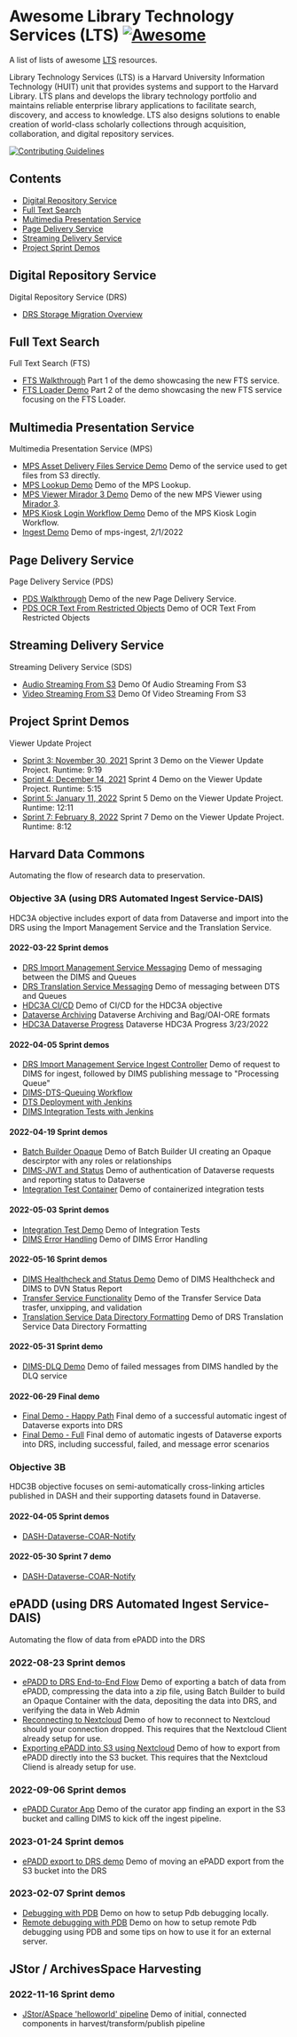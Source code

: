 # Awesome Library Technology Services (LTS) [![Awesome](https://cdn.rawgit.com/sindresorhus/awesome/d7305f38d29fed78fa85652e3a63e154dd8e8829/media/badge.svg)](https://github.com/sindresorhus/awesome)

A list of lists of awesome [LTS](https://staff.library.harvard.edu/lts) resources.

Library Technology Services (LTS) is a Harvard University Information Technology (HUIT) unit that provides systems and support to the Harvard Library. LTS plans and develops the library technology portfolio and maintains reliable enterprise library applications to facilitate search, discovery, and access to knowledge. LTS also designs solutions to enable creation of world-class scholarly collections through acquisition, collaboration, and digital repository services.

[![Contributing Guidelines](http://img.shields.io/badge/CONTRIBUTING-Guidelines-blue.svg)](./contributing.md)

## Contents
- [Digital Repository Service](#digital-repository-service)
- [Full Text Search](#full-text-search)
- [Multimedia Presentation Service](#multimedia-presentation-service)
- [Page Delivery Service](#page-delivery-service)
- [Streaming Delivery Service](#streaming-delivery-service)
- [Project Sprint Demos](#project-sprint-demos)

## Digital Repository Service

Digital Repository Service (DRS)

- [DRS Storage Migration Overview](https://drive.google.com/file/d/1RW6nvKqYhGjDZSq6odsPyI63GP77lun8/view?usp=sharing)

## Full Text Search

Full Text Search (FTS)

- [FTS Walkthrough](https://drive.google.com/file/d/1Ce6Ltz2oAiWQNt1liexYrdx_C7we2Ok6/view?usp=sharing) Part 1 of the demo showcasing the new FTS service.
- [FTS Loader Demo](https://drive.google.com/file/d/1IvKwK5otPXP7y-Ao3cQXiFLqQV4BVl8t/view?usp=sharing) Part 2 of the demo showcasing the new FTS service focusing on the FTS Loader.

## Multimedia Presentation Service

Multimedia Presentation Service (MPS)

- [MPS Asset Delivery Files Service Demo](https://harvard.zoom.us/rec/share/9aHNaPzah875Gq6eSkL8wKz6hoWBNZQ6ey2HE7b2CILK2yP2vcqWFcN5a7VMRk7t.2yDHB2OwqMeZ8c5B) Demo of the service used to get files from S3 directly.
- [MPS Lookup Demo](https://harvard.zoom.us/rec/share/8see-ndwzL32xaQWTDfPp-YfNBNhWv6TivQqHsmXqYFjVmrVjGK9N-xbSNU7hiax.L8OPnFJ5M9j_dh6p) Demo of the MPS Lookup.
- [MPS Viewer Mirador 3 Demo](https://harvard.zoom.us/rec/share/pqBV-a8ZWfkNgCZq7Fw7_xnxw0tVMh9MMzCW0fQkNw5Yauhmywdfgp7bdp7ACklg.WcU3VqTuh6nDpmsw)  Demo of the new MPS Viewer using [Mirador 3](https://github.com/ProjectMirador/mirador).
- [MPS Kiosk Login Workflow Demo](https://harvard.zoom.us/rec/share/ACTtWQjxpYjCOzFVJgv5RkWL28tjzOkuhTr0zJ3vZ84iNQMYBZCSaO-eTrTmXzc2.d0tCpNk7T16_lBbN) Demo of the MPS Kiosk Login Workflow.
- [Ingest Demo](https://drive.google.com/file/d/1LvIHaIBLaSNkEWZHqNTBVhlVOWpAnl2w/view?usp=sharing) Demo of mps-ingest, 2/1/2022

## Page Delivery Service

Page Delivery Service (PDS)

- [PDS Walkthrough](https://harvard.zoom.us/rec/play/aTh-g7jNn927SIYvmdrHd1wKrnVloKSJxCEE1qn05hEgP_Hp3iQvut7Hvj0Utk8YDPidHSM9M7gEdKKw.ypbjo_5Eg5UDhdBH?continueMode=true&_x_zm_rtaid=PQCUoPY8SPuA2TQ7ONQ_PA.1634759524892.949007b03c6711093c75c40868043383&_x_zm_rhtaid=190) Demo of the new Page Delivery Service.
- [PDS OCR Text From Restricted Objects](https://harvard.zoom.us/rec/share/bINIPdhwv6VPZANjKhUTavmjFP4kFBNH7Gxn9uppRSIo1OpURkcn55-8U9Vbw_tB.vzWQAgbW6bw1Txhq) Demo of OCR Text From Restricted Objects

## Streaming Delivery Service

Streaming Delivery Service (SDS)

- [Audio Streaming From S3](https://drive.google.com/file/d/1jTCTFbclzMlLMW02A4ASfneEZhwkNVTm/view?usp=sharing.-) Demo Of Audio Streaming From S3
- [Video Streaming From S3](https://drive.google.com/file/d/1W8SX_igT6PSnzX5Iy2TNORRJVtAGJ195/view?usp=sharing.-) Demo Of Video Streaming From S3

## Project Sprint Demos

Viewer Update Project

- [Sprint 3: November 30, 2021](https://harvard.zoom.us/rec/share/a-HJdMRbEVQHyXQJy2f8b9O5PLKAaNyjoAHIXt3wRmifBqWkJpxINeLjdEMJntDv.Xuyf8lrP3faToP7d) Sprint 3 Demo on the Viewer Update Project. Runtime: 9:19
- [Sprint 4: December 14, 2021](https://harvard.zoom.us/rec/share/kP_60Du1-M94SCq6KpFOcLNEYy8kNsoft5JvhAFmhVTejtrbK6EU3poQp3FbfGBw.bjR0Xme8kR9MLSfq) Sprint 4 Demo on the Viewer Update Project. Runtime: 5:15
- [Sprint 5: January 11, 2022](https://harvard.zoom.us/rec/share/KOV9pazFAQq9oveCgk1c3DzAmpDpRUd2CGtP3CGsDbaHzpKVjL5KHH33jCiAcmq7.1GSxz7IX3batllsw) Sprint 5 Demo on the Viewer Update Project. Runtime: 12:11
- [Sprint 7: February 8, 2022](https://harvard.zoom.us/rec/play/zepPDe2X1fO9NElW6j7zzdavkhYxAtDpDEZskM-w6nGVr4qeaAMzmmNVlDasa1PVy5S0lwSjZftzLp6r.1quThgmWCAq4weQe) Sprint 7 Demo on the Viewer Update Project. Runtime: 8:12 

## Harvard Data Commons
Automating the flow of research data to preservation.

### Objective 3A (using DRS Automated Ingest Service-DAIS)
HDC3A objective includes export of data from Dataverse and import into the DRS using the Import Management Service and the Translation Service.

#### 2022-03-22 Sprint demos
- [DRS Import Management Service Messaging](https://drive.google.com/file/d/1BdwE1UkxxZLLaqtiQvYwDc_yhOPsqrv3/view?usp=sharing) Demo of messaging between the DIMS and Queues
- [DRS Translation Service Messaging](https://drive.google.com/file/d/1jKYAslmykwedAIwJ7qBj8K2Q3_3Sdeph/view?usp=sharing) Demo of messaging between DTS and Queues
- [HDC3A CI/CD](https://drive.google.com/file/d/191VR3tHxCmgRKf9C8sdPkcC0XIspXAwJ/view?usp=sharing) Demo of CI/CD for the HDC3A objective
- [Dataverse Archiving](https://drive.google.com/file/d/1Psqv3fKNvS5yPiQF7rg2xA-fxyslBVVE/view?usp=sharing) Dataverse Archiving and Bag/OAI-ORE formats
- [HDC3A Dataverse Progress](https://drive.google.com/file/d/1zttHttlMXJWg3xen_BcBALBzS1OAyjoj/view?usp=sharing) Dataverse HDC3A Progress 3/23/2022

#### 2022-04-05 Sprint demos
- [DRS Import Management Service Ingest Controller](https://drive.google.com/file/d/1RuTvI4tkgwCpvQCAskW9zruFi3LKozej/view) Demo of request to DIMS for ingest, followed by DIMS publishing message to "Processing Queue"
- [DIMS-DTS-Queuing Workflow](https://drive.google.com/file/d/1j2ZpKr2wDfsNz-CarjfzbRGi4bBwa-gx/view)
- [DTS Deployment with Jenkins](https://drive.google.com/file/d/1bO5JALg9dJHZ5fQ6ysAKI5ppYQx9nNAK/view?usp=sharing)
- [DIMS Integration Tests with Jenkins](https://drive.google.com/file/d/1OXdbG_UwYgbK2gYuM0u7DckVCZ2m-odW/view?usp=sharing)

#### 2022-04-19 Sprint demos
- [Batch Builder Opaque](https://drive.google.com/file/d/1j4ddK_fI6PQue6CRxSC1YmY8PZFUsk6i/view?usp=sharing) Demo of Batch Builder UI creating an Opaque descirptor with any roles or relationships
- [DIMS-JWT and Status](https://drive.google.com/file/d/1FH2gIwP7e8f_G1da7Bqpn-m4q5Ur1q-j/view?usp=sharing) Demo of authentication of Dataverse requests and reporting status to Dataverse
- [Integration Test Container](https://drive.google.com/file/d/1S9LvD89Cv4dl-ShwSu_oyY8jh3rFTwCK/view?usp=sharing) Demo of containerized integration tests

#### 2022-05-03 Sprint demos
- [Integration Test Demo](https://drive.google.com/file/d/1Ux8TEdqsk0nfef09fybc3p0OIGTXMfWa/view) Demo of Integration Tests
- [DIMS Error Handling](https://drive.google.com/file/d/17Ai3K1te2XfnIFCwd4D9kTdLKpZVli5a/view) Demo of DIMS Error Handling

#### 2022-05-16 Sprint demos
- [DIMS Healthcheck and Status Demo](https://drive.google.com/file/d/11xDPVHqo-W8AunjsL-xfLlAe1DcUtZvC/view) Demo of DIMS Healthcheck and DIMS to DVN Status Report
- [Transfer Service Functionality](https://drive.google.com/file/d/1ruWFQnVC8bkiIslYXJdTO9OxGJxw2TK1/view) Demo of the Transfer Service Data trasfer, unxipping, and validation
- [Translation Service Data Directory Formatting](https://drive.google.com/file/d/14qTMQkaLmiNgMoHJb5ygsQCyNNvdI4WO/view) Demo of DRS Translation Service Data Directory Formatting

#### 2022-05-31 Sprint demo
- [DIMS-DLQ Demo](https://drive.google.com/file/d/1nLxF2cYMvVWAQeJat9-QjOriLjp4tI6I/view?usp=sharing) Demo of failed messages from DIMS handled by the DLQ service

#### 2022-06-29 Final demo
- [Final Demo - Happy Path](https://drive.google.com/file/d/1pHVF15bK3R0hQqc9qRv_zaQLOLpYTyah/view?usp=sharing) Final demo of a successful automatic ingest of Dataverse exports into DRS
- [Final Demo - Full](https://drive.google.com/file/d/1kSCX6kXcnfB79OMVdTB4n9pLs9uoiyrC/view?usp=sharing) Final demo of automatic ingests of Dataverse exports into DRS, including successful, failed, and message error scenarios

### Objective 3B
HDC3B objective focuses on semi-automatically cross-linking articles published in DASH and their supporting datasets found in Dataverse.

#### 2022-04-05 Sprint demos
- [DASH-Dataverse-COAR-Notify](https://drive.google.com/file/d/1bBgp5nM2QD8kiG1sIGKRGl2difDyB3Nx/view?usp=sharing)

#### 2022-05-30 Sprint 7 demo
- [DASH-Dataverse-COAR-Notify](https://drive.google.com/file/d/1EgQ7xyPdhbEKRyDfhbGezfoyyEgQSiZt/view?usp=sharing)

## ePADD (using DRS Automated Ingest Service-DAIS)
Automating the flow of data from ePADD into the DRS

### 2022-08-23 Sprint demos
- [ePADD to DRS End-to-End Flow](https://drive.google.com/file/d/1XKI0Uho2784XR5UBtR5_d6Tmli7u25YI/view?usp=sharing) Demo of exporting a batch of data from ePADD, compressing the data into a zip file, using Batch Builder to build an Opaque Container with the data, depositing the data into DRS, and verifying the data in Web Admin
- [Reconnecting to Nextcloud](https://drive.google.com/file/d/1tDLJimPE88efW2pqimYHrtbsKf44eiGn/view?usp=sharing) Demo of how to reconnect to Nextcloud should your connection dropped.  This requires that the Nextcloud Client already setup for use.
- [Exporting ePADD into S3 using Nextcloud](https://drive.google.com/file/d/1BcNgTjEXfMrWWzJFiZtMrToK481fMr4_/view?usp=sharing) Demo of how to export from ePADD directly into the S3 bucket.  This requires that the Nextcloud Cliend is already setup for use.

### 2022-09-06 Sprint demos
- [ePADD Curator App](https://drive.google.com/file/d/1PUpGV9xAgjXvbmp3q2AHt0wo5FjzP-V4/view?usp=sharing) Demo of the curator app finding an export in the S3 bucket and calling DIMS to kick off the ingest pipeline.

### 2023-01-24 Sprint demos
- [ePADD export to DRS demo](https://drive.google.com/file/d/1gF_A4ULirgrIkE6ZQZZBIZ499smWdlM0/view?usp=share_link) Demo of moving an ePADD export from the S3 bucket into the DRS

### 2023-02-07 Sprint demos
- [Debugging with PDB](https://drive.google.com/file/d/15sXyk6NTzRWUS3r5Qsymxmsc4Z3vMlHY/view?usp=share_link) Demo on how to setup Pdb debugging locally.
- [Remote debugging with PDB](https://drive.google.com/file/d/1M5IBJ0cxcJacGWCJqjMtQbF6SLM04i4M/view?usp=share_link) Demo on how to setup remote Pdb debugging using PDB and some tips on how to use it for an external server.

## JStor / ArchivesSpace Harvesting

### 2022-11-16 Sprint demo
- [JStor/ASpace 'helloworld' pipeline](https://drive.google.com/file/d/12QrBwFvJ_fBrr002oxMyhy76o_LSqNFJ/view?usp=share_link) Demo of initial, connected components in harvest/transform/publish pipeline
